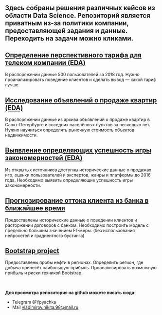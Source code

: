 ## Здесь собраны решения различных кейсов из области Data Science. Репозиторий является приватным из-за политики компании, предоставляющей задания и данные. Переходить на задачи можно кликами.


## [Определение перспективного тарифа для телеком компании (EDA)](https://github.com/sfhm-dev/projects-Data-Science/tree/main/Determination%20of%20a%20promising%20tariff%20for%20a%20telecom%20company)
В распоряжении данные 500 пользователей за 2018 год. Нужно проанализировать поведение клиентов и сделать вывод — какой тариф лучше.

## [Исследование объявлений о продаже квартир (EDA)](https://github.com/sfhm-dev/projects-Data-Science/tree/main/Research-of-apartments-for-sale)
В распоряжении данные из архива объявлений о продаже квартир в Санкт-Петербурге и соседних населённых пунктов за несколько лет. Нужно научиться определять рыночную стоимость объектов недвижимости.

## [Выявление определяющих успешность игры закономерностей (EDA)](https://github.com/sfhm-dev/projects-Data-Science/tree/main/identifying%20successful%20game%20patterns)
Из открытых источников доступны исторические данные о продажах игр, оценки пользователей и экспертов, жанры и платформы до 2016 года. Необходимо выявить определяющие успешность игры закономерности.

## [Прогнозирование оттока клиента из банка в ближайшее время](https://github.com/sfhm-dev/projects-Data-Science/tree/main/up-down_sampling)
Предоставлены исторические данные о поведении клиентов и расторжении договоров с банком. Необходимо построить модель с предельно большим значением F1-меры. (без использования нейросетей и градиентного бустинга)

## [Bootstrap project](https://github.com/sfhm-dev/projects-Data-Science/tree/main/Bootstrap_project)
Предоставлены пробы нефти в регионах. Определить регион, где добыча принесёт наибольшую прибыль. Проанализировать возможную прибыль и риски техникой Bootstrap.
<br>
<br>
<br>

**Для просмотра репозитория на github можете писать сюда:**
- Telegram @Ypyachka
- Mail vladimirov.nikita.98@mail.ru
